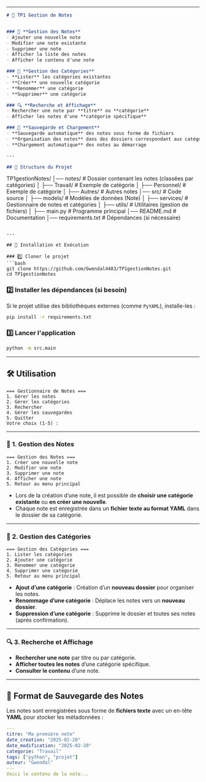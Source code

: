 
---

```md
# 📝 TP1 Gestion de Notes


### 📌 **Gestion des Notes**
- Ajouter une nouvelle note  
- Modifier une note existante  
- Supprimer une note  
- Afficher la liste des notes  
- Afficher le contenu d'une note  

### 📂 **Gestion des Catégories**
- **Lister** les catégories existantes  
- **Créer** une nouvelle catégorie  
- **Renommer** une catégorie  
- **Supprimer** une catégorie  

### 🔍 **Recherche et Affichage**
- Rechercher une note par **titre** ou **catégorie**  
- Afficher les notes d'une **catégorie spécifique**  

### 💾 **Sauvegarde et Chargement**
- **Sauvegarde automatique** des notes sous forme de fichiers  
- **Organisation des notes** dans des dossiers correspondant aux catégories  
- **Chargement automatique** des notes au démarrage  

---

## 📁 Structure du Projet

```
TP1gestionNotes/
│── notes/                  # Dossier contenant les notes (classées par catégories)
│   ├── Travail/            # Exemple de catégorie
│   ├── Personnel/          # Exemple de catégorie
│   ├── Autres/             # Autres notes
│── src/                     # Code source
│   ├── models/              # Modèles de données (Note)
│   ├── services/            # Gestionnaire de notes et catégories
│   ├── utils/               # Utilitaires (gestion de fichiers)
│   ├── main.py              # Programme principal
│── README.md                # Documentation
│── requirements.txt         # Dépendances (si nécessaire)
```

---

## 🎯 Installation et Exécution

### 1️⃣ Cloner le projet
```bash
git clone https://github.com/Gwendal4483/TP1gestionNotes.git
cd TP1gestionNotes
```

### 2️⃣ Installer les dépendances (si besoin)
Si le projet utilise des bibliothèques externes (comme `PyYAML`), installe-les :
```bash
pip install -r requirements.txt
```

### 3️⃣ Lancer l'application
```bash
python -m src.main
```

---

## 🛠 Utilisation


```
=== Gestionnaire de Notes ===
1. Gérer les notes
2. Gérer les catégories
3. Rechercher
4. Gérer les sauvegardes
5. Quitter
Votre choix (1-5) :
```

---

### 📌 **1. Gestion des Notes**
```
=== Gestion des Notes ===
1. Créer une nouvelle note
2. Modifier une note
3. Supprimer une note
4. Afficher une note
5. Retour au menu principal
```
- Lors de la création d’une note, il est possible de **choisir une catégorie existante** ou **en créer une nouvelle**.  
- Chaque note est enregistrée dans un **fichier texte au format YAML** dans le dossier de sa catégorie.

---

### 📂 **2. Gestion des Catégories**
```
=== Gestion des Catégories ===
1. Lister les catégories
2. Ajouter une catégorie
3. Renommer une catégorie
4. Supprimer une catégorie
5. Retour au menu principal
```
- **Ajout d’une catégorie** : Création d’un **nouveau dossier** pour organiser les notes.  
- **Renommage d’une catégorie** : Déplace les notes vers un **nouveau dossier**.  
- **Suppression d’une catégorie** : Supprime le dossier et toutes ses notes (après confirmation).  

---

### 🔍 **3. Recherche et Affichage**
- **Rechercher une note** par titre ou par catégorie.  
- **Afficher toutes les notes** d’une catégorie spécifique.  
- **Consulter le contenu** d’une note.  

---

## 📝 Format de Sauvegarde des Notes

Les notes sont enregistrées sous forme de **fichiers texte** avec un en-tête **YAML** pour stocker les métadonnées :

```yaml
---
titre: "Ma première note"
date_creation: "2025-02-20"
date_modification: "2025-02-20"
categorie: "Travail"
tags: ["python", "projet"]
auteur: "Gwendal"
---
Voici le contenu de la note...
```

